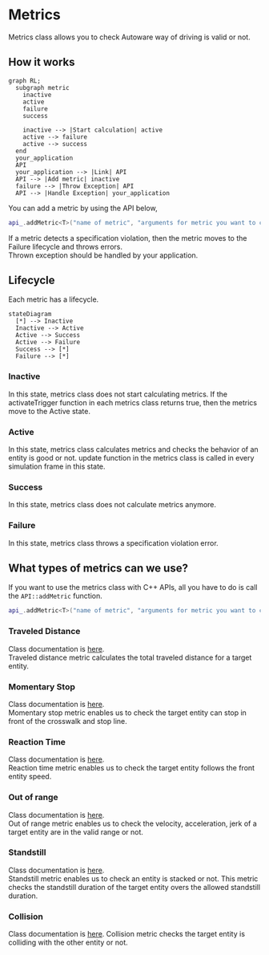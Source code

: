 # Metrics

Metrics class allows you to check Autoware way of driving is valid or not.

## How it works

```mermaid
graph RL;
  subgraph metric
    inactive
    active
    failure
    success

    inactive --> |Start calculation| active
    active --> failure
    active --> success
  end
  your_application
  API
  your_application --> |Link| API
  API --> |Add metric| inactive
  failure --> |Throw Exception| API
  API --> |Handle Exception| your_application
```

You can add a metric by using the API below,

```C++
api_.addMetric<T>("name of metric", "arguments for metric you want to check" ...);
```

If a metric detects a specification violation, then the metric moves to the Failure lifecycle and throws errors.  
Thrown exception should be handled by your application.

## Lifecycle

Each metric has a lifecycle.

```mermaid
stateDiagram
  [*] --> Inactive
  Inactive --> Active
  Active --> Success
  Active --> Failure
  Success --> [*]
  Failure --> [*]
```

### Inactive

In this state, metrics class does not start calculating metrics.
If the activateTrigger function in each metrics class returns true, then the metrics move to the Active state.

### Active

In this state, metrics class calculates metrics and checks the behavior of an entity is good or not.
update function in the metrics class is called in every simulation frame in this state.

### Success

In this state, metrics class does not calculate metrics anymore.

### Failure

In this state, metrics class throws a specification violation error.

## What types of metrics can we use?

If you want to use the metrics class with C++ APIs, all you have to do is call the `API::addMetric` function.

```C++
api_.addMetric<T>("name of metric", "arguments for metric you want to check" ...);
```

### Traveled Distance
[//]: # (TODO : Fix "here" link)
Class documentation is [here](https://tier4.github.io/scenario_simulator_v2-docs/package/traffic_simulator/markdown/Classes/classmetrics_1_1TraveledDistanceMetric/#public-functions).  
Traveled distance metric calculates the total traveled distance for a target entity.

### Momentary Stop
[//]: # (TODO : Fix "here" link)
Class documentation is [here](https://tier4.github.io/scenario_simulator_v2-docs/package/traffic_simulator/markdown/Classes/classmetrics_1_1MomentaryStopMetric/).  
Momentary stop metric enables us to check the target entity can stop in front of the crosswalk and stop line.

### Reaction Time
[//]: # (TODO : Fix "here" link)
Class documentation is [here](https://tier4.github.io/scenario_simulator_v2-docs/package/traffic_simulator/markdown/Classes/classmetrics_1_1ReactionTimeMetric/).  
Reaction time metric enables us to check the target entity follows the front entity speed.

### Out of range
[//]: # (TODO : Fix "here" link)
Class documentation is [here](https://tier4.github.io/scenario_simulator_v2-docs/package/traffic_simulator/markdown/Classes/classmetrics_1_1OutOfRangeMetric/).  
Out of range metric enables us to check the velocity, acceleration, jerk of a target entity are in the valid range or not.

### Standstill
[//]: # (TODO : Fix "here" link)
Class documentation is [here](https://tier4.github.io/scenario_simulator_v2-docs/package/traffic_simulator/markdown/Classes/classmetrics_1_1StandstillMetric/).  
Standstill metric enables us to check an entity is stacked or not.
This metric checks the standstill duration of the target entity overs the allowed standstill duration.

### Collision
[//]: # (TODO : Fix "here" link)
Class documentation is [here](https://tier4.github.io/scenario_simulator_v2-docs/package/traffic_simulator/markdown/Classes/classmetrics_1_1CollisionMetric/).
Collision metric checks the target entity is colliding with the other entity or not.
